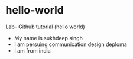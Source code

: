 # hello-world
Lab- Github tutorial (hello world)
- My name is sukhdeep singh 
- I am persuing communication design deploma 
- I am from india 
